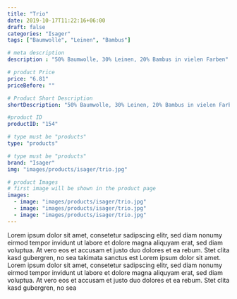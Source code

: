 ```yaml
---
title: "Trio"
date: 2019-10-17T11:22:16+06:00
draft: false
categories: "Isager"
tags: ["Baumwolle", "Leinen", "Bambus"]

# meta description
description : "50% Baumwolle, 30% Leinen, 20% Bambus in vielen Farben"

# product Price
price: "6.81"
priceBefore: ""

# Product Short Description
shortDescription: "50% Baumwolle, 30% Leinen, 20% Bambus in vielen Farben"

#product ID
productID: "154"

# type must be "products"
type: "products"

# type must be "products"
brand: "Isager"
img: "images/products/isager/trio.jpg"   

# product Images
# first image will be shown in the product page
images:
  - image: "images/products/isager/trio.jpg"
  - image: "images/products/isager/trio.jpg"
  - image: "images/products/isager/trio.jpg"
---
```


Lorem ipsum dolor sit amet, consetetur sadipscing elitr, sed diam nonumy eirmod tempor invidunt ut labore et dolore magna aliquyam erat, sed diam voluptua. At vero eos et accusam et justo duo dolores et ea rebum. Stet clita kasd gubergren, no sea takimata sanctus est Lorem ipsum dolor sit amet. Lorem ipsum dolor sit amet, consetetur sadipscing elitr, sed diam nonumy eirmod tempor invidunt ut labore et dolore magna aliquyam erat, sed diam voluptua. At vero eos et accusam et justo duo dolores et ea rebum. Stet clita kasd gubergren, no sea 
